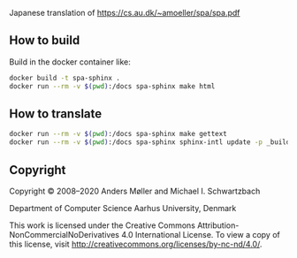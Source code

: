 Japanese translation of https://cs.au.dk/~amoeller/spa/spa.pdf

## How to build

Build in the docker container like:

```sh
docker build -t spa-sphinx .
docker run --rm -v $(pwd):/docs spa-sphinx make html
```

## How to translate
```sh
docker run --rm -v $(pwd):/docs spa-sphinx make gettext
docker run --rm -v $(pwd):/docs spa-sphinx sphinx-intl update -p _build/gettext -l ja
```

## Copyright

Copyright © 2008–2020 Anders Møller and Michael I. Schwartzbach

Department of Computer Science
Aarhus University, Denmark

This work is licensed under the Creative Commons Attribution-NonCommercialNoDerivatives 4.0 International License. To view a copy of this license, visit http://creativecommons.org/licenses/by-nc-nd/4.0/.

